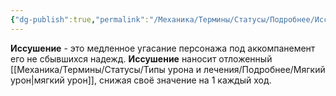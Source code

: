 ```yaml
---
{"dg-publish":true,"permalink":"/Механика/Термины/Статусы/Подробнее/Иссушение/","noteIcon":"","created":"2025-09-19T11:13:30.447+03:00","updated":"2025-09-24T18:19:07.777+03:00"}
---
```



**Иссушение** - это медленное угасание персонажа под аккомпанемент его не сбывшихся надежд. 
**Иссушение** наносит отложенный [[Механика/Термины/Статусы/Типы урона и лечения/Подробнее/Мягкий урон\|мягкий урон]], снижая своё значение на 1 каждый ход.